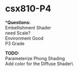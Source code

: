 # csx810-P4
 
***Questions:** \
Embellishment Shader \
need Scale? \
Environment Good\
P3 Grade


**TODO:**\
Parameterize Phong Shading\
Add color for the Diffuse Shader\
